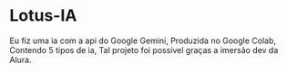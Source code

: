 # Lotus-IA
Eu fiz uma ia com a api do Google Gemini, Produzida no Google Colab, Contendo 5 tipos de ia, Tal projeto foi possível graças a imersão dev da Alura.
